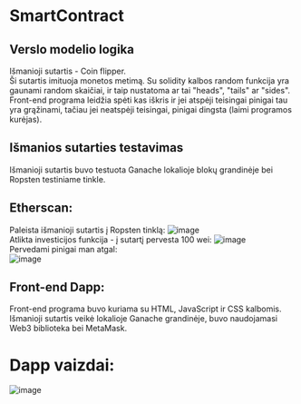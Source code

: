 # SmartContract  
## Verslo modelio logika  
Išmanioji sutartis - Coin flipper.  
Ši sutartis imituoja monetos metimą. Su solidity kalbos random funkcija yra gaunami random skaičiai, ir taip nustatoma ar tai "heads", "tails" ar "sides".  
Front-end programa leidžia spėti kas iškris ir jei atspėji teisingai pinigai tau yra grąžinami, tačiau jei neatspėji teisingai, pinigai dingsta (laimi programos kurėjas).
## Išmanios sutarties testavimas  
Išmanioji sutartis buvo testuota Ganache lokalioje blokų grandinėje bei Ropsten testiniame tinkle.  
## Etherscan:  
Paleista išmanioji sutartis į Ropsten tinklą:
![image](https://user-images.githubusercontent.com/79039786/146455804-245c44ee-f743-44e7-8492-72806c03e39c.png)  
Atlikta investicijos funkcija - į sutartį pervesta 100 wei:
![image](https://user-images.githubusercontent.com/79039786/146455979-d9e3967e-2509-4251-805f-0d8d12c92b9c.png)  
Pervedami pinigai man atgal:  
![image](https://user-images.githubusercontent.com/79039786/146456798-e77dae59-b54e-4352-b1c9-6ac423394625.png)
## Front-end Dapp:  
Front-end programa buvo kuriama su HTML, JavaScript ir CSS kalbomis. Išmanioji sutartis veikė lokalioje Ganache grandinėje, buvo naudojamasi Web3 biblioteka bei MetaMask.  
# Dapp vaizdai:  
![image](https://user-images.githubusercontent.com/79039786/146456972-a897ce86-590d-47b5-9e17-955b54d58a19.png)  

